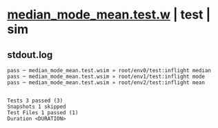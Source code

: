 # [median_mode_mean.test.w](../../../../../../examples/tests/sdk_tests/math/median_mode_mean.test.w) | test | sim

## stdout.log
```log
pass ─ median_mode_mean.test.wsim » root/env0/test:inflight median
pass ─ median_mode_mean.test.wsim » root/env1/test:inflight mode  
pass ─ median_mode_mean.test.wsim » root/env2/test:inflight mean  
 
 
Tests 3 passed (3)
Snapshots 1 skipped
Test Files 1 passed (1)
Duration <DURATION>
```

